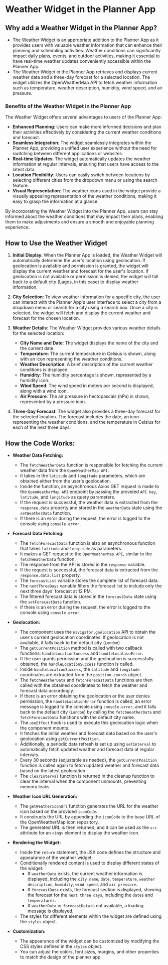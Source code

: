 # Weather Widget in the Planner App


## Why add a Weather Widget in the Planner App?

- The Weather Widget is an appropriate addition to the Planner App as it provides users with valuable weather information that can enhance their planning and scheduling activities. Weather conditions can significantly impact daily plans, events, and outdoor activities, making it essential to have real-time weather updates conveniently accessible within the Planner App.
- The Weather Widget in the Planner App retrieves and displays current weather data and a three-day forecast for a selected location. The widget utilizes the OpenWeatherMap API to fetch weather information such as temperature, weather description, humidity, wind speed, and air pressure.

### Benefits of the Weather Widget in the Planner App

The Weather Widget offers several advantages to users of the Planner App:

- **Enhanced Planning**: Users can make more informed decisions and plan their activities effectively by considering the current weather conditions and forecast.
- **Seamless Integration**: The widget seamlessly integrates within the Planner App, providing a unified user experience without the need for switching between different applications or websites.
- **Real-time Updates**: The widget automatically updates the weather information at regular intervals, ensuring that users have access to the latest data.
- **Location Flexibility**: Users can easily switch between locations by selecting different cities from the dropdown menu or using the search feature.
- **Visual Representation**: The weather icons used in the widget provide a visually appealing representation of the weather conditions, making it easy to grasp the information at a glance.

By incorporating the Weather Widget into the Planner App, users can stay informed about the weather conditions that may impact their plans, enabling them to make adjustments and ensure a smooth and enjoyable planning experience.

## How to Use the Weather Widget

1. **Initial Display**: When the Planner App is loaded, the Weather Widget will automatically determine the user's location using geolocation. If geolocation is available and permission is granted, the widget will display the current weather and forecast for the user's location. If geolocation is not available or permission is denied, the widget will fall back to a default city (Lagos, in this case) to display weather information.

2. **City Selection**: To view weather information for a specific city, the user can interact with the Planner App's user interface to select a city from a dropdown menu or search for a city using a search box. Once a city is selected, the widget will fetch and display the current weather and forecast for the chosen location.

3. **Weather Details**: The Weather Widget provides various weather details for the selected location:
   - **City Name and Date**: The widget displays the name of the city and the current date.
   - **Temperature**: The current temperature in Celsius is shown, along with an icon representing the weather conditions.
   - **Weather Description**: A brief description of the current weather conditions is displayed.
   - **Humidity**: The humidity percentage is shown, represented by a humidity icon.
   - **Wind Speed**: The wind speed in meters per second is displayed, along with a wind icon.
   - **Air Pressure**: The air pressure in hectopascals (hPa) is shown, represented by a pressure icon.

4. **Three-Day Forecast**: The widget also provides a three-day forecast for the selected location. The forecast includes the date, an icon representing the weather conditions, and the temperature in Celsius for each of the next three days.


## How the Code Works:
- **Weather Data Fetching:**
  - The `fetchWeatherData` function is responsible for fetching the current weather data from the ``OpenWeatherMap API``.
  - It takes in the `latitude` and `longitude` parameters, which are obtained either from the user's geolocation.
  - Inside the function, an asynchronous Axios GET request is made to the ``OpenWeatherMap API`` endpoint by passing the provided `API key`, `latitude`, and `longitude` as query parameters. 
  - If the request is successful, the weather data is extracted from the `response.data` property and stored in the `weatherData` state using the `setWeatherData` function.
  - If there is an error during the request, the error is logged to the console using `console.error`.

- **Forecast Data Fetching:**
  - The `fetchForecastData` function is also an asynchronous function that takes `latitude` and `longitude` as parameters.
  - It makes a GET request to the ``OpenWeatherMap API``, similar to the `fetchWeatherData` function.
  - The response from the API is stored in the `response` variable.
  - If the request is successful, the forecast data is extracted from the `response.data.list` property.
  - The `forecastList` variable stores the complete list of forecast data.
  - The `nextThreeDays` variable filters the forecast list to include only the next three days' forecast at 12 PM.
  - The filtered forecast data is stored in the `forecastData` state using the `setForecastData` function.
  - If there is an error during the request, the error is logged to the console using `console.error`.


- **Geolocation:**
  - The component uses the `navigator.geolocation` API to obtain the user's current geolocation coordinates. If geolocation is not available, it falls back to the default city (`London`)
  - The `getCurrentPosition` method is called with two callback functions: `handleLocationSuccess` and `handleLocationError`.
  - If the user grants permission and the geolocation is successfully obtained, the `handleLocationSuccess` function is called.
  - Inside `handleLocationSuccess`, the `latitude` and `longitude` coordinates are extracted from the `position.coords` object.
  - The `fetchWeatherData` and `fetchForecastData` functions are then called with the obtained coordinates to fetch the weather and forecast data accordingly.
  - If there is an error obtaining the geolocation or the user denies permission, the `handleLocationError` function is called, an error message is logged to the console using `console.error`, and it falls back to the default city (`London`) by calling the `fetchWeatherData` and `fetchForecastData` functions with the default city name.
  - The `useEffect` hook is used to execute this geolocation logic when the component mounts.
  - It fetches the initial weather and forecast data based on the user's geolocation using `getCurrentPosition`.
  - Additionally, a periodic data refresh is set up using `setInterval` to automatically fetch updated weather and forecast data at regular intervals.
  - Every 30 seconds (adjustable as needed), the `getCurrentPosition` function is called again to fetch updated weather and forecast data based on the latest geolocation.
  - The `clearInterval` function is returned in the cleanup function to clear the interval when the component unmounts, preventing memory leaks.

- **Weather Icon URL Generation:**
  - The `getWeatherIconUrl` function generates the URL for the weather icon based on the provided `iconCode`.
  - It constructs the URL by appending the `iconCode` to the base URL of the OpenWeatherMap icon repository.
  - The generated URL is then returned, and it can be used as the `src` attribute for an `<img>` element to display the weather icon.


- **Rendering the Widget:**
  - Inside the `return` statement, the JSX code defines the structure and appearance of the weather widget.
  - Conditionally rendered content is used to display different states of the widget:
    - If `weatherData` exists, the current weather information is displayed, including the `city name`, `date`, `temperature`, `weather description`, `humidity`, `wind speed`, and `air pressure`.
    - If `forecastData` exists, the forecast section is displayed, showing the forecast for the `next three days`, including the `dates` and `temperatures`.
    - If `weatherData` or `forecastData` is not available, a loading message is displayed.
  - The styles for different elements within the widget are defined using the `styles` object.
  
- **Customization:**
  - The appearance of the widget can be customized by modifying the CSS styles defined in the `styles` object.
  - You can adjust the colors, font sizes, margins, and other properties to match the design of the planner app.



